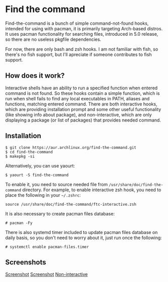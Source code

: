 # Find the command

Find-the-command is a bunch of simple command-not-found hooks, intended for using with pacman, it is primarily targeting Arch-based distros. It uses pacman functionality for searching files, introduced in 5.0 release, so there are no useless pkgfile dependencies.

For now, there are only bash and zsh hooks. I am not familiar with fish, so there's no fish support, but I'll apreciate if someone contributes to fish support.

## How does it work?

Interactive shells have an ability to run a specified function when entered command is not found. So these hooks contain a simple function, which is run when shell fails to find any local executables in PATH, aliases and functions, matching entered command. There are both interactive hooks, which are providing installation prompt and some other useful functionality (like showing info about package), and non-interactive, which are only displaying a package (or list of packages) that provides needed command.

## Installation

	$ git clone https://aur.archlinux.org/find-the-command.git
	$ cd find-the-command
	$ makepkg -si

Alternatively, you can use yaourt:

	$ yaourt -S find-the-command

To enable it, you need to source needed file from `/usr/share/doc/find-the-command` directory. For example, to enable interactive zsh hook, you need to place the following in your `~/.zshrc`:

	source /usr/share/doc/find-the-command/ftc-interactive.zsh

It is also necessary to create pacman files database:

	# pacman -Fy

There is also systemd timer included to update pacman files database on daily basis, so you don't need to worry about it, just run once the following:

	# systemctl enable pacman-files.timer

## Screenshots
[Screenshot](http://i.imgur.com/fFPqn7i.png)
[Screenshot](http://i.imgur.com/A5ahFFO.png)
[Non-interactive](http://i.imgur.com/pIHbKEK.png)


